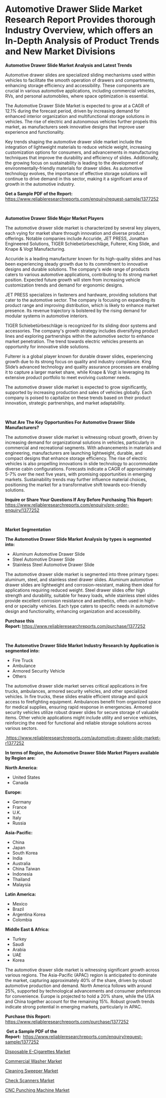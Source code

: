 <p><h1>Automotive Drawer Slide Market Research Report Provides thorough Industry Overview, which offers an In-Depth Analysis of Product Trends and New Market Divisions</h1></p><p><strong>Automotive Drawer Slide Market Analysis and Latest Trends</strong></p>
<p><p>Automotive drawer slides are specialized sliding mechanisms used within vehicles to facilitate the smooth operation of drawers and compartments, enhancing storage efficiency and accessibility. These components are crucial in various automotive applications, including commercial vehicles, RVs, and personal automobiles, where space optimization is essential.</p><p>The Automotive Drawer Slide Market is expected to grow at a CAGR of 12.1% during the forecast period, driven by increasing demand for enhanced interior organization and multifunctional storage solutions in vehicles. The rise of electric and autonomous vehicles further propels this market, as manufacturers seek innovative designs that improve user experience and functionality.</p><p>Key trends shaping the automotive drawer slide market include the integration of lightweight materials to reduce vehicle weight, increasing customization options for consumers, and advancements in manufacturing techniques that improve the durability and efficiency of slides. Additionally, the growing focus on sustainability is leading to the development of environmentally-friendly materials for drawer slides. As automotive technology evolves, the importance of effective storage solutions will continue to drive demand in this sector, making it a significant area of growth in the automotive industry.</p></p>
<p><strong>Get a Sample PDF of the Report:&nbsp;</strong> <a href="https://www.reliableresearchreports.com/enquiry/request-sample/1377252?utm_campaign=3093&utm_medium=2&utm_source=Github&utm_content=ia&utm_term=28032025&utm_id=automotive-drawer-slide">https://www.reliableresearchreports.com/enquiry/request-sample/1377252</a></p>
<p>&nbsp;</p>
<p><strong>Automotive Drawer Slide Major Market Players</strong></p>
<p><p>The automotive drawer slide market is characterized by several key players, each vying for market share through innovation and diverse product offerings. Notable companies include Accuride, JET PRESS, Jonathan Engineered Solutions, TIGER Schiebetürbeschläge, Fulterer, King Slide, and Knape & Vogt Manufacturing.</p><p>Accuride is a leading manufacturer known for its high-quality slides and has been experiencing steady growth due to its commitment to innovative designs and durable solutions. The company's wide range of products caters to various automotive applications, contributing to its strong market position. Expected future growth will stem from increasing vehicle customization trends and demand for ergonomic designs.</p><p>JET PRESS specializes in fasteners and hardware, providing solutions that cater to the automotive sector. The company is focusing on expanding its product range and improving distribution, which is likely to enhance market presence. Its revenue trajectory is bolstered by the rising demand for modular systems in automotive interiors.</p><p>TIGER Schiebetürbeschläge is recognized for its sliding door systems and accessories. The company's growth strategy includes diversifying product lines and exploring partnerships within the automotive sector to enhance market penetration. The trend towards electric vehicles presents an opportunity for innovative slide solutions.</p><p>Fulterer is a global player known for durable drawer slides, experiencing growth due to its strong focus on quality and industry compliance. King Slide’s advanced technology and quality assurance processes are enabling it to capture a larger market share, while Knape & Vogt is leveraging its extensive product portfolio to meet evolving customer needs.</p><p>The automotive drawer slide market is expected to grow significantly, supported by increasing production and sales of vehicles globally. Each company is poised to capitalize on these trends based on their product innovation, strategic partnerships, and market adaptability.</p></p>
<p>&nbsp;</p>
<p><strong>What Are The Key Opportunities For Automotive Drawer Slide Manufacturers?</strong></p>
<p><p>The automotive drawer slide market is witnessing robust growth, driven by increasing demand for organizational solutions in vehicles, particularly in commercial and recreational segments. With advancements in materials and engineering, manufacturers are launching lightweight, durable, and compact designs that enhance storage efficiency. The rise of electric vehicles is also propelling innovations in slide technology to accommodate diverse cabin configurations. Forecasts indicate a CAGR of approximately 5-7% over the next five years, with promising opportunities in emerging markets. Sustainability trends may further influence material choices, positioning the market for a transformative shift towards eco-friendly solutions.</p></p>
<p><strong>Inquire or Share Your Questions If Any Before Purchasing This Report:</strong> <a href="https://www.reliableresearchreports.com/enquiry/pre-order-enquiry/1377252?utm_campaign=3093&utm_medium=2&utm_source=Github&utm_content=ia&utm_term=28032025&utm_id=automotive-drawer-slide">https://www.reliableresearchreports.com/enquiry/pre-order-enquiry/1377252</a></p>
<p>&nbsp;</p>
<p><strong>Market Segmentation</strong></p>
<p><strong>The Automotive Drawer Slide Market Analysis by types is segmented into:</strong></p>
<p><ul><li>Aluminum Automotive Drawer Slide</li><li>Steel Automotive Drawer Slide</li><li>Stainless Steel Automotive Drawer Slide</li></ul></p>
<p><p>The automotive drawer slide market is segmented into three primary types: aluminum, steel, and stainless steel drawer slides. Aluminum automotive drawer slides are lightweight and corrosion-resistant, making them ideal for applications requiring reduced weight. Steel drawer slides offer high strength and durability, suitable for heavy loads, while stainless steel slides provide excellent corrosion resistance and aesthetics, often used in high-end or specialty vehicles. Each type caters to specific needs in automotive design and functionality, enhancing organization and accessibility.</p></p>
<p><strong>Purchase this Report:&nbsp;</strong><a href="https://www.reliableresearchreports.com/purchase/1377252?utm_campaign=3093&utm_medium=2&utm_source=Github&utm_content=ia&utm_term=28032025&utm_id=automotive-drawer-slide">https://www.reliableresearchreports.com/purchase/1377252</a></p>
<p>&nbsp;</p>
<p><strong>The Automotive Drawer Slide Market Industry Research by Application is segmented into:</strong></p>
<p><ul><li>Fire Truck</li><li>Ambulance</li><li>Armored Security Vehicle</li><li>Others</li></ul></p>
<p><p>The automotive drawer slide market serves critical applications in fire trucks, ambulances, armored security vehicles, and other specialized vehicles. In fire trucks, these slides enable efficient storage and quick access to firefighting equipment. Ambulances benefit from organized space for medical supplies, ensuring rapid response in emergencies. Armored security vehicles utilize robust drawer slides for secure storage of valuable items. Other vehicle applications might include utility and service vehicles, reinforcing the need for functional and reliable storage solutions across various sectors.</p></p>
<p><a href="https://www.reliableresearchreports.com/automotive-drawer-slide-market-r1377252?utm_campaign=3093&utm_medium=2&utm_source=Github&utm_content=ia&utm_term=28032025&utm_id=automotive-drawer-slide">&nbsp;https://www.reliableresearchreports.com/automotive-drawer-slide-market-r1377252</a></p>
<p><strong>In terms of Region, the Automotive Drawer Slide Market Players available by Region are:</strong></p>
<p>
    <p> <strong> North America: </strong>
        <ul>
            <li>United States</li>
            <li>Canada</li>
        </ul>
        </p> 
    <p> <strong> Europe: </strong>
        <ul>
            <li>Germany</li>
            <li>France</li>
            <li>U.K.</li>
            <li>Italy</li>
            <li>Russia</li>
        </ul>
        </p> 
    <p> <strong> Asia-Pacific: </strong>
        <ul>
            <li>China</li>
            <li>Japan</li>
            <li>South Korea</li>
            <li>India</li>
            <li>Australia</li>
            <li>China Taiwan</li>
            <li>Indonesia</li>
            <li>Thailand</li>
            <li>Malaysia</li>
        </ul>
        </p> 
    <p> <strong> Latin America: </strong>
        <ul>
            <li>Mexico</li>
            <li>Brazil</li>
            <li>Argentina Korea</li>
            <li>Colombia</li>
        </ul>
        </p> 
    <p> <strong> Middle East & Africa: </strong>
        <ul>
            <li>Turkey</li>
            <li>Saudi</li>
            <li>Arabia</li>
            <li>UAE</li>
            <li>Korea</li>
        </ul>
    </p>
    </p>
<p><p>The automotive drawer slide market is witnessing significant growth across various regions. The Asia-Pacific (APAC) region is anticipated to dominate the market, capturing approximately 40% of the share, driven by robust automotive production and demand. North America follows with around 25%, supported by technological advancements and consumer preferences for convenience. Europe is projected to hold a 20% share, while the USA and China together account for the remaining 15%. Robust growth trends indicate strong potential in emerging markets, particularly in APAC.</p></p>
<p><strong>Purchase this Report: </strong><a href="https://www.reliableresearchreports.com/purchase/1377252?utm_campaign=3093&utm_medium=2&utm_source=Github&utm_content=ia&utm_term=28032025&utm_id=automotive-drawer-slide">https://www.reliableresearchreports.com/purchase/1377252</a></p>
<p>&nbsp;<strong>Get a Sample PDF of the Report:&nbsp;&nbsp;</strong><a href="https://www.reliableresearchreports.com/enquiry/request-sample/1377252?utm_campaign=3093&utm_medium=2&utm_source=Github&utm_content=ia&utm_term=28032025&utm_id=automotive-drawer-slide">https://www.reliableresearchreports.com/enquiry/request-sample/1377252</a></p>
<p><strong></strong></p>
<p><p><a href="https://github.com/ziwersekos/Market-Research-Report-List-1/blob/main/disposable-e-cigarettes-market.md?utm_campaign=3093&utm_medium=2&utm_source=Github&utm_content=ia&utm_term=28032025&utm_id=automotive-drawer-slide">Disposable E-Cigarettes Market</a></p><p><a href="https://www.linkedin.com/pulse/commercial-washer-market-segmentation-applications-types-growth-bzzoe?utm_campaign=3093&utm_medium=2&utm_source=Github&utm_content=ia&utm_term=28032025&utm_id=automotive-drawer-slide">Commercial Washer Market</a></p><p><a href="https://www.linkedin.com/pulse/global-cleaning-sweeper-market-analysis-2025-2032-industry-evp5e?utm_campaign=3093&utm_medium=2&utm_source=Github&utm_content=ia&utm_term=28032025&utm_id=automotive-drawer-slide">Cleaning Sweeper Market</a></p><p><a href="https://www.linkedin.com/pulse/future-forecasts-global-check-scanners-market-show-88-cagr-from-dymxe?utm_campaign=3093&utm_medium=2&utm_source=Github&utm_content=ia&utm_term=28032025&utm_id=automotive-drawer-slide">Check Scanners Market</a></p><p><a href="https://www.linkedin.com/pulse/cnc-punching-machine-market-scope-business-update-growth-mnyie?utm_campaign=3093&utm_medium=2&utm_source=Github&utm_content=ia&utm_term=28032025&utm_id=automotive-drawer-slide">CNC Punching Machine Market</a></p></p>
